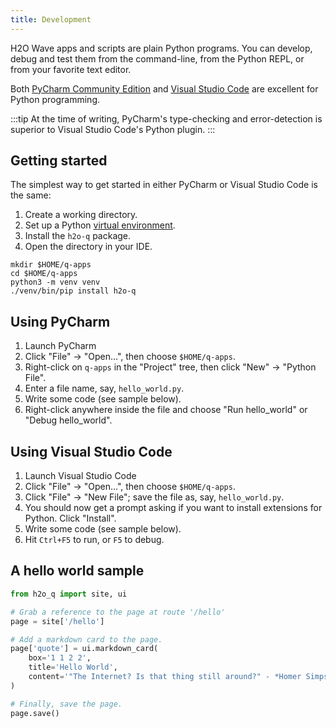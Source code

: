 ```yaml
---
title: Development
---
```


H2O Wave apps and scripts are plain Python programs. You can develop, debug and test them from the command-line, from the Python REPL, or from your favorite text editor.

Both [PyCharm Community Edition](https://www.jetbrains.com/pycharm/download) and [Visual Studio Code](https://code.visualstudio.com/) are excellent for Python programming.

:::tip
At the time of writing, PyCharm's type-checking and error-detection is superior to Visual Studio Code's Python plugin.
:::

## Getting started

The simplest way to get started in either PyCharm or Visual Studio Code is the same: 
1. Create a working directory.
2. Set up a Python [virtual environment](https://docs.python.org/3/tutorial/venv.html).
3. Install the `h2o-q` package.
4. Open the directory in your IDE.

```shell 
mkdir $HOME/q-apps
cd $HOME/q-apps
python3 -m venv venv
./venv/bin/pip install h2o-q
```

## Using PyCharm 

1. Launch PyCharm
2. Click "File" -> "Open...", then choose `$HOME/q-apps`.
3. Right-click on `q-apps` in the "Project" tree, then click "New" -> "Python File".
4. Enter a file name, say, `hello_world.py`.
5. Write some code (see sample below).
6. Right-click anywhere inside the file and choose "Run hello_world" or "Debug hello_world".

## Using Visual Studio Code

1. Launch Visual Studio Code
2. Click "File" -> "Open...", then choose `$HOME/q-apps`.
3. Click "File" -> "New File"; save the file as, say, `hello_world.py`.
4. You should now get a prompt asking if you want to install extensions for Python. Click "Install".
5. Write some code (see sample below).
6. Hit `Ctrl+F5` to run, or `F5` to debug.

## A hello world sample

```py title="$HOME/q-apps/hello_world.py"
from h2o_q import site, ui

# Grab a reference to the page at route '/hello'
page = site['/hello']

# Add a markdown card to the page.
page['quote'] = ui.markdown_card(
    box='1 1 2 2',
    title='Hello World',
    content='"The Internet? Is that thing still around?" - *Homer Simpson*',
)

# Finally, save the page.
page.save()
```



